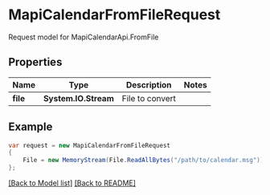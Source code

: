 
# MapiCalendarFromFileRequest

Request model for MapiCalendarApi.FromFile

## Properties

Name | Type | Description  | Notes
------------- | ------------- | ------------- | -------------
**file** | **System.IO.Stream**| File to convert | 

## Example
```csharp
var request = new MapiCalendarFromFileRequest
{ 
    File = new MemoryStream(File.ReadAllBytes("/path/to/calendar.msg"))
};
```

[[Back to Model list]](Models.md) [[Back to README]](README.md)
